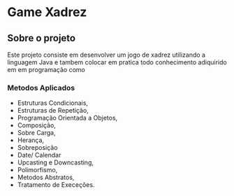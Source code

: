 # Game Xadrez  
## Sobre o projeto
Este projeto consiste em desenvolver um jogo de xadrez utilizando a linguagem Java e tambem colocar em pratica todo conhecimento adiquirido em em programação como 
 ### Metodos Aplicados
* Estruturas Condicionais,
* Estruturas de Repetição,
* Programação Orientada a Objetos, 
* Composição, 
* Sobre Carga,
* Herança, 
* Sobreposição
* Date/ Calendar
* Upcasting e Downcasting,
* Polimorfismo, 
* Metodos Abstratos, 
* Tratamento de Execeções.
